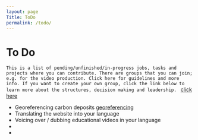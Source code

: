 ```yaml
---
layout: page
Title: ToDo
permalink: /todo/
---
```


# To Do

```This is a list of pending/unfinished/in-progress jobs, tasks and projects where you can contribute. There are groups that you can join; e.g. for the video production. Click here for guidelines and more info. If you want to create your own group, click the link below to learn more about the structures, decision making and leadership. ```
 <a href="link-to-groups-manual">click here</a>

* Georeferencing carbon deposits [georeferencing](/georeferencing)
* Translating the website into your language
* Voicing over / dubbing educational videos in your language
*  
* 

